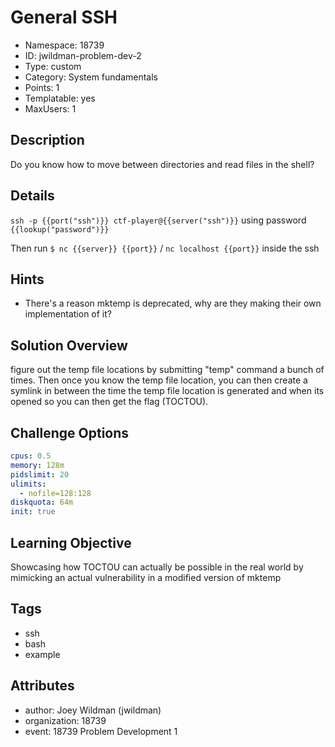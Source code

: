 # General SSH

- Namespace: 18739
- ID: jwildman-problem-dev-2
- Type: custom
- Category: System fundamentals
- Points: 1
- Templatable: yes
- MaxUsers: 1

## Description

Do you know how to move between directories and read files in the shell?

## Details

`ssh -p {{port("ssh")}} ctf-player@{{server("ssh")}}` using password
`{{lookup("password")}}`

Then run `$ nc {{server}} {{port}}` / `nc localhost {{port}}` inside the ssh

## Hints

- There's a reason mktemp is deprecated, why are they making their own implementation of it?

## Solution Overview

figure out the temp file locations by submitting "temp" command a bunch of times.
Then once you know the temp file location, you can then create a symlink in between the time
the temp file location is generated and when its opened so you can then get the flag (TOCTOU).

## Challenge Options

```yaml
cpus: 0.5
memory: 128m
pidslimit: 20
ulimits:
  - nofile=128:128
diskquota: 64m
init: true
```

## Learning Objective

Showcasing how TOCTOU can actually be possible in the real world by mimicking an actual vulnerability
in a modified version of mktemp

## Tags

- ssh
- bash
- example

## Attributes

- author: Joey Wildman (jwildman)
- organization: 18739
- event: 18739 Problem Development 1

